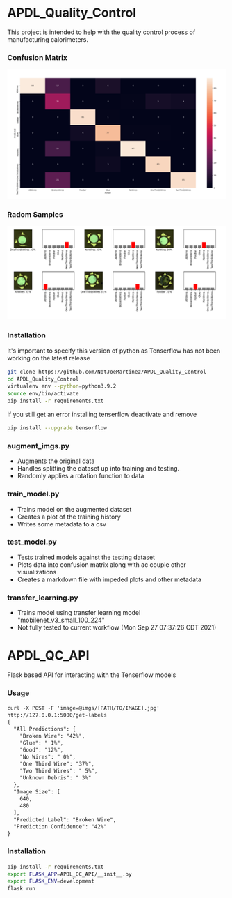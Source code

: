 # APDL_Quality_Control
This project is intended to help with the quality control process of manufacturing calorimeters. 

### Confusion Matrix
![](docs/imgs/confustion_matrix.png.png)
### Radom Samples
![](docs/imgs/rand_samples.png)

### Installation 
It's important to specify this version of python as Tenserflow has not been working on the latest release 
```bash
git clone https://github.com/NotJoeMartinez/APDL_Quality_Control
cd APDL_Quality_Control 
virtualenv env --python=python3.9.2
source env/bin/activate 
pip install -r requirements.txt
```

If you still get an error installing tenserflow deactivate and remove
```bash
pip install --upgrade tensorflow
```

### augment_imgs.py
- Augments the original data
- Handles splitting the dataset up into training and testing. 
- Randomly applies a rotation function to data  

### train_model.py
- Trains model on the augmented dataset 
- Creates a plot of the training history 
- Writes some metadata to a csv

### test_model.py
- Tests trained models against the testing dataset
- Plots data into confusion matrix along with ac couple other visualizations
- Creates a markdown file with impeded plots and other metadata

### transfer_learning.py 
- Trains model using transfer learning model "mobilenet_v3_small_100_224"
- Not fully tested to current workflow (Mon Sep 27 07:37:26 CDT 2021)

# APDL_QC_API 
Flask based API for interacting with the Tenserflow models 

### Usage
```
curl -X POST -F 'image=@imgs/[PATH/TO/IMAGE].jpg' http://127.0.0.1:5000/get-labels
{
  "All Predictions": {
    "Broken Wire": "42%", 
    "Glue": " 1%", 
    "Good": "12%", 
    "No Wires": " 0%", 
    "One Third Wire": "37%", 
    "Two Third Wires": " 5%", 
    "Unknown Debris": " 3%"
  }, 
  "Image Size": [
    640, 
    480
  ], 
  "Predicted Label": "Broken Wire", 
  "Prediction Confidence": "42%"
}
```

### Installation 
```bash
pip install -r requirements.txt
export FLASK_APP=APDL_QC_API/__init__.py
export FLASK_ENV=development
flask run
```